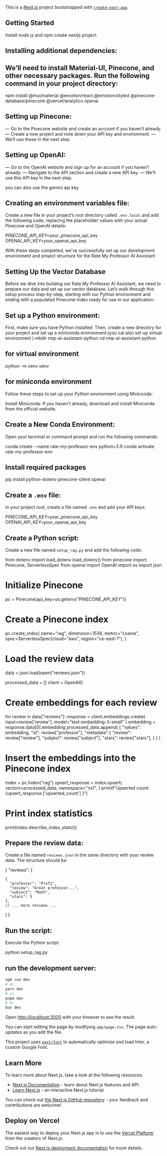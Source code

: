 This is a [Next.js](https://nextjs.org/) project bootstrapped with [`create-next-app`](https://github.com/vercel/next.js/tree/canary/packages/create-next-app).

## Getting Started

 Install node js and npm 
 create nextjs project
 
 ## Installing additional dependencies: 

 ## We’ll need to install Material-UI, Pinecone, and other necessary packages. Run the following command in your project directory:

npm install @mui/material @emotion/react @emotion/styled @pinecone-database/pinecone @vercel/analytics openai
## Setting up Pinecone:

— Go to the Pinecone website and create an account if you haven’t already.
— Create a new project and note down your API key and environment.
— We’ll use these in the next step.

## Setting up OpenAI:
— Go to the OpenAI website and sign up for an account if you haven’t already.
— Navigate to the API section and create a new API key.
— We’ll use this API key in the next step.

you can also use the gemini api key 

## Creating an environment variables file:

Create a new file in your project’s root directory called `.env.local` and add the following code, replacing the placeholder values with your actual Pinecone and OpenAI details:

PINECONE_API_KEY=your_pinecone_api_key
OPENAI_API_KEY=your_openai_api_key

With these steps completed, we’ve successfully set up our development environment and project structure for the Rate My Professor AI Assistant

## Setting Up the Vector Database

Before we dive into building our Rate My Professor AI Assistant, we need to prepare our data and set up our vector database.
Let’s walk through this setup process step-by-step, starting with our Python environment and ending with a populated Pinecone index ready for use in our application.

##  Set up a Python environment:
First, make sure you have Python installed. Then, create a new directory for your project and set up a miniconda environment:(you cal also set up virtual environment )
mkdir rmp-ai-assistant-python
cd rmp-ai-assistant-python

## for virtual environment

python -m venv venv   

## for miniconda environment

Follow these steps to set up your Python environment using Miniconda:

Install Miniconda: If you haven't already, download and install Miniconda from the official website.

## Create a New Conda Environment:

Open your terminal or command prompt and run the following commands:

conda create --name rate-my-professor-env python=3.9
conda activate rate-my-professor-env
## Install required packages

pip install python-dotenv pinecone-client openai

## Create a `.env` file:
In your project root, create a file named `.env` and add your API keys:

PINECONE_API_KEY=your_pinecone_api_key
OPENAI_API_KEY=your_openai_api_key

## Create a Python script:

Create a new file named `setup_rag.py` and add the following code:

from dotenv import load_dotenv
load_dotenv()
from pinecone import Pinecone, ServerlessSpec
from openai import OpenAI
import os
import json

# Initialize Pinecone
pc = Pinecone(api_key=os.getenv("PINECONE_API_KEY"))

# Create a Pinecone index
pc.create_index(
    name="rag",
    dimension=1536,
    metric="cosine",
    spec=ServerlessSpec(cloud="aws", region="us-east-1"),
)

# Load the review data
data = json.load(open("reviews.json"))

processed_data = []
client = OpenAI()

# Create embeddings for each review
for review in data["reviews"]:
    response = client.embeddings.create(
        input=review['review'], model="text-embedding-3-small"
    )
    embedding = response.data[0].embedding
    processed_data.append(
        {
            "values": embedding,
            "id": review["professor"],
            "metadata":{
                "review": review["review"],
                "subject": review["subject"],
                "stars": review["stars"],
            }
        }
    )

# Insert the embeddings into the Pinecone index
index = pc.Index("rag")
upsert_response = index.upsert(
    vectors=processed_data,
    namespace="ns1",
)
print(f"Upserted count: {upsert_response ['upserted_count'] }")

# Print index statistics
print(index.describe_index_stats())

## Prepare the review data:
Create a file named `reviews.json` in the same directory with your review data. The structure should be:

{
  "reviews": [
  
    {
      "professor": "Prof1",
      "review": "Great professor...",
      "subject": "Math",
      "stars": 5
    },
    // ... more reviews ...
  ]
}
## Run the script:

Execute the Python script:

python setup_rag.py

## run the development server:

```bash
npm run dev
# or
yarn dev
# or
pnpm dev
# or
bun dev
```

Open [http://localhost:3000](http://localhost:3000) with your browser to see the result.

You can start editing the page by modifying `app/page.tsx`. The page auto-updates as you edit the file.

This project uses [`next/font`](https://nextjs.org/docs/basic-features/font-optimization) to automatically optimize and load Inter, a custom Google Font.

## Learn More

To learn more about Next.js, take a look at the following resources:

- [Next.js Documentation](https://nextjs.org/docs) - learn about Next.js features and API.
- [Learn Next.js](https://nextjs.org/learn) - an interactive Next.js tutorial.

You can check out [the Next.js GitHub repository](https://github.com/vercel/next.js/) - your feedback and contributions are welcome!

## Deploy on Vercel

The easiest way to deploy your Next.js app is to use the [Vercel Platform](https://vercel.com/new?utm_medium=default-template&filter=next.js&utm_source=create-next-app&utm_campaign=create-next-app-readme) from the creators of Next.js.

Check out our [Next.js deployment documentation](https://nextjs.org/docs/deployment) for more details.
